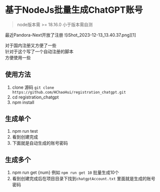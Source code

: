 # 基于NodeJs批量生成ChatGPT账号 
> node版本需 >= 18.16.0 小于版本需自测

最近Pandora-Next开放了注册
![iShot_2023-12-13_13.40.37.png][1]

对于国内注册又方便了一些  
针对于这个写了一个自动注册的脚本  
方便使用一些

## 使用方法

1. clone 源码 `git clone https://github.com/HChaoHui/registration_chatgpt.git`  
2. cd registration_chatgpt
3. npm install

## 生成单个  

1. npm run test
2. 看到创建完成
3. 下面就是自动生成的账号密码

## 生成多个  

1. npm run get {num} 例如 `npm run get 10` 批量生成10个
2. 看到创建完成后在项目目录下找到`chatgptAccount.txt` 里面就是生成的账号密码



